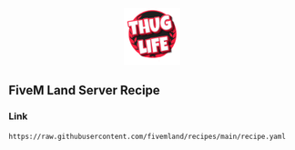 <p align="center">
<img src="https://raw.githubusercontent.com/fivemland/fl_dashboard/master/ui/src/assets/logo.png " width="100" height="100">
</p>

## FiveM Land Server Recipe

### Link

```
https://raw.githubusercontent.com/fivemland/recipes/main/recipe.yaml
```
